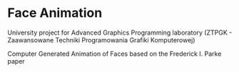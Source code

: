 # Face Animation 

University project for Advanced Graphics Programming laboratory (ZTPGK - Zaawansowane Techniki Programowania Grafiki Komputerowej)

Computer Generated Animation of Faces based on the Frederick I. Parke paper